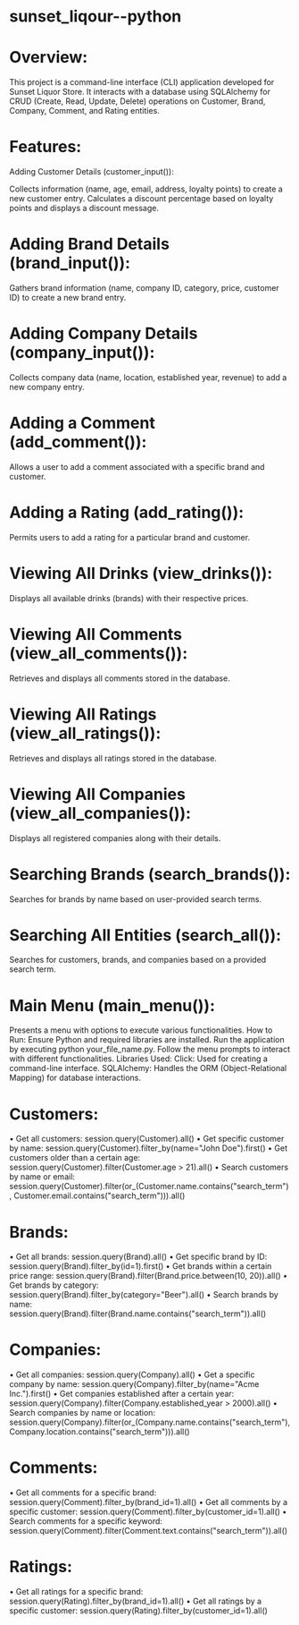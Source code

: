 # sunset_liqour--python


# Overview:

This project is a command-line interface (CLI) application developed for Sunset Liquor Store. It interacts with a database using SQLAlchemy for CRUD (Create, Read, Update, Delete) operations on Customer, Brand, Company, Comment, and Rating entities.

# Features:
Adding Customer Details (customer_input()):

Collects information (name, age, email, address, loyalty points) to create a new customer entry.
Calculates a discount percentage based on loyalty points and displays a discount message.

# Adding Brand Details (brand_input()):

Gathers brand information (name, company ID, category, price, customer ID) to create a new brand entry.

# Adding Company Details (company_input()):

Collects company data (name, location, established year, revenue) to add a new company entry.

# Adding a Comment (add_comment()):

Allows a user to add a comment associated with a specific brand and customer.

# Adding a Rating (add_rating()):

Permits users to add a rating for a particular brand and customer.

# Viewing All Drinks (view_drinks()):

Displays all available drinks (brands) with their respective prices.

# Viewing All Comments (view_all_comments()):

Retrieves and displays all comments stored in the database.

# Viewing All Ratings (view_all_ratings()):

Retrieves and displays all ratings stored in the database.

# Viewing All Companies (view_all_companies()):

Displays all registered companies along with their details.

# Searching Brands (search_brands()):

Searches for brands by name based on user-provided search terms.

# Searching All Entities (search_all()):

Searches for customers, brands, and companies based on a provided search term.

# Main Menu (main_menu()):

Presents a menu with options to execute various functionalities.
How to Run:
Ensure Python and required libraries are installed.
Run the application by executing python your_file_name.py.
Follow the menu prompts to interact with different functionalities.
Libraries Used:
Click: Used for creating a command-line interface.
SQLAlchemy: Handles the ORM (Object-Relational Mapping) for database interactions.


# Customers:
•	Get all customers: session.query(Customer).all()
•	Get specific customer by name: session.query(Customer).filter_by(name="John Doe").first()
•	Get customers older than a certain age: session.query(Customer).filter(Customer.age > 21).all()
•	Search customers by name or email: session.query(Customer).filter(or_(Customer.name.contains("search_term"), Customer.email.contains("search_term"))).all()

# Brands:
•	Get all brands: session.query(Brand).all()
•	Get specific brand by ID: session.query(Brand).filter_by(id=1).first()
•	Get brands within a certain price range: session.query(Brand).filter(Brand.price.between(10, 20)).all()
•	Get brands by category: session.query(Brand).filter_by(category="Beer").all()
•	Search brands by name: session.query(Brand).filter(Brand.name.contains("search_term")).all()

# Companies:
•	Get all companies: session.query(Company).all()
•	Get a specific company by name: session.query(Company).filter_by(name="Acme Inc.").first()
•	Get companies established after a certain year: session.query(Company).filter(Company.established_year > 2000).all()
•	Search companies by name or location: session.query(Company).filter(or_(Company.name.contains("search_term"), Company.location.contains("search_term"))).all()

# Comments:
•	Get all comments for a specific brand: session.query(Comment).filter_by(brand_id=1).all()
•	Get all comments by a specific customer: session.query(Comment).filter_by(customer_id=1).all()
•	Search comments for a specific keyword: session.query(Comment).filter(Comment.text.contains("search_term")).all()

# Ratings:
•	Get all ratings for a specific brand: session.query(Rating).filter_by(brand_id=1).all()
•	Get all ratings by a specific customer: session.query(Rating).filter_by(customer_id=1).all()
